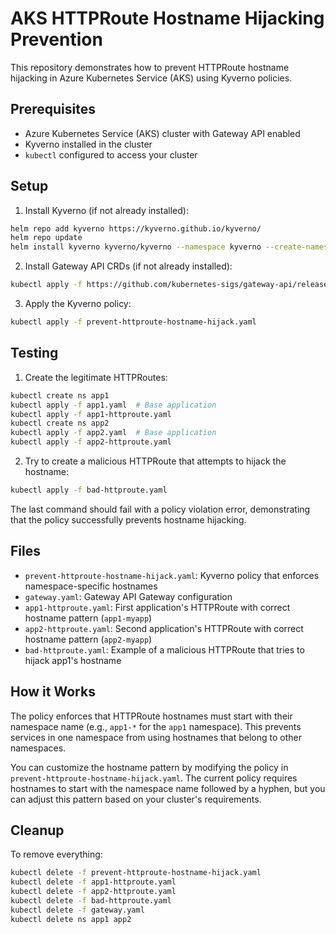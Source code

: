 # AKS HTTPRoute Hostname Hijacking Prevention

This repository demonstrates how to prevent HTTPRoute hostname hijacking in Azure Kubernetes Service (AKS) using Kyverno policies.

## Prerequisites

- Azure Kubernetes Service (AKS) cluster with Gateway API enabled
- Kyverno installed in the cluster
- `kubectl` configured to access your cluster

## Setup

1. Install Kyverno (if not already installed):
```bash
helm repo add kyverno https://kyverno.github.io/kyverno/
helm repo update
helm install kyverno kyverno/kyverno --namespace kyverno --create-namespace
```

2. Install Gateway API CRDs (if not already installed):
```bash
kubectl apply -f https://github.com/kubernetes-sigs/gateway-api/releases/download/v1.0.0/standard-install.yaml
```

3. Apply the Kyverno policy:
```bash
kubectl apply -f prevent-httproute-hostname-hijack.yaml
```

## Testing

1. Create the legitimate HTTPRoutes:
```bash
kubectl create ns app1
kubectl apply -f app1.yaml  # Base application
kubectl apply -f app1-httproute.yaml
kubectl create ns app2
kubectl apply -f app2.yaml  # Base application
kubectl apply -f app2-httproute.yaml
```

2. Try to create a malicious HTTPRoute that attempts to hijack the hostname:
```bash
kubectl apply -f bad-httproute.yaml
```

The last command should fail with a policy violation error, demonstrating that the policy successfully prevents hostname hijacking.

## Files

- `prevent-httproute-hostname-hijack.yaml`: Kyverno policy that enforces namespace-specific hostnames
- `gateway.yaml`: Gateway API Gateway configuration
- `app1-httproute.yaml`: First application's HTTPRoute with correct hostname pattern (`app1-myapp`)
- `app2-httproute.yaml`: Second application's HTTPRoute with correct hostname pattern (`app2-myapp`)
- `bad-httproute.yaml`: Example of a malicious HTTPRoute that tries to hijack app1's hostname

## How it Works

The policy enforces that HTTPRoute hostnames must start with their namespace name (e.g., `app1-*` for the `app1` namespace). This prevents services in one namespace from using hostnames that belong to other namespaces.

You can customize the hostname pattern by modifying the policy in `prevent-httproute-hostname-hijack.yaml`. The current policy requires hostnames to start with the namespace name followed by a hyphen, but you can adjust this pattern based on your cluster's requirements.

## Cleanup

To remove everything:
```bash
kubectl delete -f prevent-httproute-hostname-hijack.yaml
kubectl delete -f app1-httproute.yaml
kubectl delete -f app2-httproute.yaml
kubectl delete -f bad-httproute.yaml
kubectl delete -f gateway.yaml
kubectl delete ns app1 app2
``` 